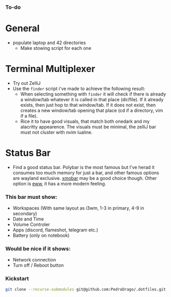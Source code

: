 ### To-do

# General
- populate laptop and 42 directories
    - Make stowing script for each one

# Terminal Multiplexer
- Try out ZelliJ
- Use the `finder` script i've made to achieve the following result:
    - When selecting something with `finder` it will check if there is already a window/tab whatever it is called in that place (dir/file). If it already exists, then just hop to that window/tab. If it does not exist, then creates a new window/tab opening that place (cd if a directory, vim if a file).
    - Rice it to have good visuals, that match both onedark and my alacritty appearence. The visuals must be minimal, the zelliJ bar must not cluster with nvim lualine.

# Status Bar
- Find a good status bar. Polybar is the most famous but I've herad it consumes too much memory for just a bar, and other famous options are wayland exclusive. [xmobar](https://codeberg.org/xmobar/xmobar) may be a good choice though. Other option is [eww](https://github.com/elkowar/eww), it has a more modern feeling.
### This bar must show:
- Workspaces (With same layout as i3wm, 1-3 in primary, 4-9 in secondary)
- Date and Time
- Volume Controler
- Apps (discord, flameshot, telegram etc.)
- Battery (only on notebook)
### Would be nice if it shows:
- Network connection
- Turn off / Reboot button
    
### Kickstart
```bash
git clone --recurse-submodules git@github.com:PedroDrago/.dotfiles.git && cd .dotfiles && ./install

```
